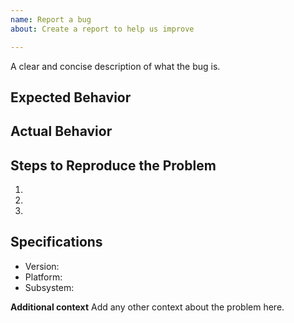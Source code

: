 ```yaml
---
name: Report a bug
about: Create a report to help us improve

---
```


A clear and concise description of what the bug is.

## Expected Behavior


## Actual Behavior


## Steps to Reproduce the Problem

  1.
  2.
  3.

## Specifications

  - Version:
  - Platform:
  - Subsystem:

**Additional context**
Add any other context about the problem here.
